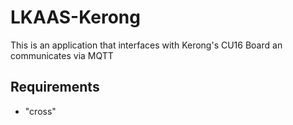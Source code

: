 # LKAAS-Kerong

This is an application that interfaces with Kerong's CU16 Board an communicates via MQTT


## Requirements

- "cross"